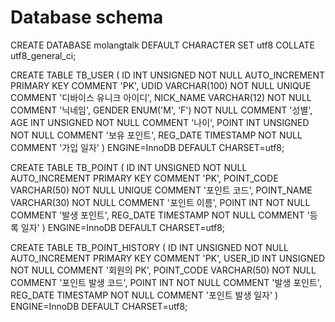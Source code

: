 # Database schema

CREATE DATABASE molangtalk DEFAULT CHARACTER SET utf8 COLLATE utf8_general_ci;

CREATE TABLE TB_USER (
    ID INT UNSIGNED NOT NULL AUTO_INCREMENT PRIMARY KEY COMMENT 'PK',
    UDID VARCHAR(100) NOT NULL UNIQUE COMMENT '디바이스 유니크 아이디',
    NICK_NAME VARCHAR(12) NOT NULL COMMENT '닉네임',
    GENDER ENUM('M', 'F') NOT NULL COMMENT '성별',
    AGE INT UNSIGNED NOT NULL COMMENT '나이',
    POINT INT UNSIGNED NOT NULL COMMENT '보유 포인트',
    REG_DATE TIMESTAMP NOT NULL COMMENT '가입 일자'
) ENGINE=InnoDB DEFAULT CHARSET=utf8;

CREATE TABLE TB_POINT (
    ID INT UNSIGNED NOT NULL AUTO_INCREMENT PRIMARY KEY COMMENT 'PK',
    POINT_CODE VARCHAR(50) NOT NULL UNIQUE COMMENT '포인트 코드',
    POINT_NAME VARCHAR(30) NOT NULL COMMENT '포인트 이름',
    POINT INT NOT NULL COMMENT '발생 포인트',
    REG_DATE TIMESTAMP NOT NULL COMMENT '등록 일자'
) ENGINE=InnoDB DEFAULT CHARSET=utf8;

CREATE TABLE TB_POINT_HISTORY (
    ID INT UNSIGNED NOT NULL AUTO_INCREMENT PRIMARY KEY COMMENT 'PK',
    USER_ID INT UNSIGNED NOT NULL COMMENT '회원의 PK',
    POINT_CODE VARCHAR(50) NOT NULL COMMENT '포인트 발생 코드',
    POINT INT NOT NULL COMMENT '발생 포인트',
    REG_DATE TIMESTAMP NOT NULL COMMENT '포인트 발생 일자'
) ENGINE=InnoDB DEFAULT CHARSET=utf8;
